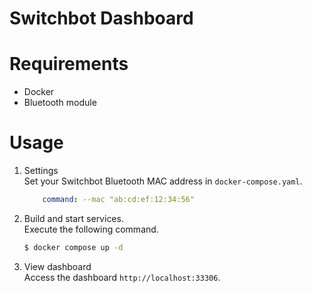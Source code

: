 # Switchbot Dashboard

# Requirements
- Docker
- Bluetooth module

# Usage

1. Settings  
Set your Switchbot Bluetooth MAC address in `docker-compose.yaml`.  
    ```yaml
        command: --mac "ab:cd:ef:12:34:56"
    ```

2. Build and start services.  
Execute the following command.  
    ```bash
    $ docker compose up -d
    ```

3. View dashboard  
Access the dashboard `http://localhost:33306`.  
